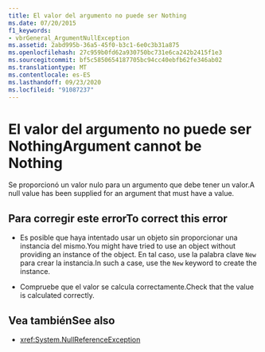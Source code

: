 ```yaml
---
title: El valor del argumento no puede ser Nothing
ms.date: 07/20/2015
f1_keywords:
- vbrGeneral_ArgumentNullException
ms.assetid: 2abd995b-36a5-45f0-b3c1-6e0c3b31a875
ms.openlocfilehash: 27c959b0fd62a930750bc731e6ca242b2415f1e3
ms.sourcegitcommit: bf5c5850654187705bc94cc40ebfb62fe346ab02
ms.translationtype: MT
ms.contentlocale: es-ES
ms.lasthandoff: 09/23/2020
ms.locfileid: "91087237"
---
```

# <a name="argument-cannot-be-nothing"></a><span data-ttu-id="77177-102">El valor del argumento no puede ser Nothing</span><span class="sxs-lookup"><span data-stu-id="77177-102">Argument cannot be Nothing</span></span>

<span data-ttu-id="77177-103">Se proporcionó un valor nulo para un argumento que debe tener un valor.</span><span class="sxs-lookup"><span data-stu-id="77177-103">A null value has been supplied for an argument that must have a value.</span></span>  
  
## <a name="to-correct-this-error"></a><span data-ttu-id="77177-104">Para corregir este error</span><span class="sxs-lookup"><span data-stu-id="77177-104">To correct this error</span></span>  
  
- <span data-ttu-id="77177-105">Es posible que haya intentado usar un objeto sin proporcionar una instancia del mismo.</span><span class="sxs-lookup"><span data-stu-id="77177-105">You might have tried to use an object without providing an instance of the object.</span></span> <span data-ttu-id="77177-106">En tal caso, use la palabra clave `New` para crear la instancia.</span><span class="sxs-lookup"><span data-stu-id="77177-106">In such a case, use the `New` keyword to create the instance.</span></span>  
  
- <span data-ttu-id="77177-107">Compruebe que el valor se calcula correctamente.</span><span class="sxs-lookup"><span data-stu-id="77177-107">Check that the value is calculated correctly.</span></span>  
  
## <a name="see-also"></a><span data-ttu-id="77177-108">Vea también</span><span class="sxs-lookup"><span data-stu-id="77177-108">See also</span></span>

- <xref:System.NullReferenceException>
